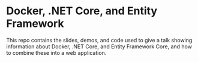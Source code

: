 Docker, .NET Core, and Entity Framework
=======================================

This repo contains the slides, demos, and code used to give a talk showing
information about Docker, .NET Core, and Entity Framework Core, and how to
combine these into a web application.